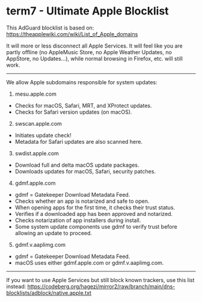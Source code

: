 # term7 - Ultimate Apple Blocklist

This AdGuard blocklist is based on:
https://theapplewiki.com/wiki/List_of_Apple_domains

It will more or less disconnect all Apple Services. It will feel like you are partly offline (no AppleMusic Store, no Apple Weather Updates, no AppStore, no Updates...), while normal browsing in Firefox, etc. will still work.

* * *

We allow Apple subdomains responsible for system updates:

1. mesu.apple.com
- Checks for macOS, Safari, MRT, and XProtect updates.
- Checks for Safari version updates (on macOS).
2. swscan.apple.com
- Initiates update check!
- Metadata for Safari updates are also scanned here.
3. swdist.apple.com
- Download full and delta macOS update packages.
- Downloads updates for macOS, Safari, security patches.
4. gdmf.apple.com
- gdmf = Gatekeeper Download Metadata Feed.
- Checks whether an app is notarized and safe to open.
- When opening apps for the first time, it checks their trust status.
- Verifies if a downloaded app has been approved and notarized.
- Checks notarization of app installers during install.
- Some system update components use gdmf to verify trust before allowing an update to proceed.
5. gdmf.v.aaplimg.com
- gdmf = Gatekeeper Download Metadata Feed.
- macOS uses either gdmf.apple.com or gdmf.v.aaplimg.com.

* * *

If you want to use Apple Services but still block known trackers, use this list instead:
https://codeberg.org/hagezi/mirror2/raw/branch/main/dns-blocklists/adblock/native.apple.txt

